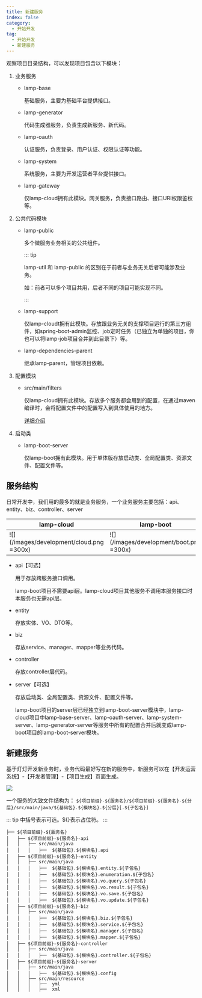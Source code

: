 ```yaml
---
title: 新建服务
index: false
category:
  - 开始开发
tag:
  - 开始开发
  - 新建服务
---
```


<!-- @include: ../info/架构介绍.md#dir -->

观察项目目录结构，可以发现项目包含以下模块：

1. 业务服务

   - lamp-base

     基础服务，主要为基础平台提供接口。

   - lamp-generator

     代码生成器服务，负责生成新服务、新代码。

   - lamp-oauth

     认证服务，负责登录、用户认证、权限认证等功能。

   - lamp-system

     系统服务，主要为开发运营者平台提供接口。

   - lamp-gateway

     仅lamp-cloud拥有此模块。网关服务，负责接口路由、接口URI权限鉴权等。

2. 公共代码模块

   - lamp-public

     多个微服务业务相关的公共组件。

     ::: tip

     lamp-util 和 lamp-public 的区别在于前者与业务无关后者可能涉及业务。

     如：前者可以多个项目共用，后者不同的项目可能实现不同。

     ::: 

   - lamp-support

     仅lamp-cloudt拥有此模块。存放跟业务无关的支撑项目运行的第三方组件，如spring-boot-admin监控、job定时任务（已独立为单独的项目，你也可以将lamp-job项目合并到此目录下）等。

   - lamp-dependencies-parent

     继承lamp-parent，管理项目依赖。

3. 配置模块

   - src/main/filters

     仅lamp-cloud拥有此模块。存放多个服务都会用到的配置，在通过maven编译时，会将配置文件中的配置写入到具体使用的地方。
     
     [详细介绍](./配置文件.md)

4. 启动类

   - lamp-boot-server

     仅lamp-boot拥有此模块。用于单体版存放启动类、全局配置类、资源文件、配置文件等。

## 服务结构

日常开发中，我们用的最多的就是业务服务，一个业务服务主要包括：api、entity、biz、controller、server

| lamp-cloud                               | lamp-boot                               |
| ---------------------------------------- | --------------------------------------- |
| ![](/images/development/cloud.png =300x) | ![](/images/development/boot.png =300x) |

- api【可选】

  用于存放跨服务接口调用。

  lamp-boot项目不需要api层。lamp-cloud项目其他服务不调用本服务接口时本服务也无需api层。

- entity

  存放实体、VO、DTO等。

- biz

  存放service、manager、mapper等业务代码。

- controller

  存放controller层代码。

- server【可选】

  存放启动类、全局配置类、资源文件、配置文件等。

  lamp-boot项目的server层已经独立到lamp-boot-server模块中，lamp-cloud项目中lamp-base-server、lamp-oauth-server、lamp-system-server、lamp-generator-server等服务中所有的配置合并后就变成lamp-boot项目的lamp-boot-server模块。

## 新建服务

基于灯灯开发新业务时，业务代码最好写在新的服务中，新服务可以在【开发运营系统】-【开发者管理】-【项目生成】页面生成。

![](/images/intro/开发运营平台_项目生成.png)

一个服务的大致文件结构为：
`${项目前缀}-${服务名}/${项目前缀}-${服务名}-${分层}/src/main/java/${基础包}.${模块名}.${分层}[.${子包名}]`

::: tip
中括号表示可选。${}表示占位符。
:::

```shell          
├── ${项目前缀}-${服务名}           
│   ├── ${项目前缀}-${服务名}-api   
│   │   ├── src/main/java 
│   │   │   ├──  ${基础包}.${模块名}.api
│   ├── ${项目前缀}-${服务名}-entity   
│   │   ├── src/main/java 
│   │   │   ├──  ${基础包}.${模块名}.entity.${子包名}
│   │   │   ├──  ${基础包}.${模块名}.enumeration.${子包名}
│   │   │   ├──  ${基础包}.${模块名}.vo.query.${子包名}
│   │   │   ├──  ${基础包}.${模块名}.vo.result.${子包名}
│   │   │   ├──  ${基础包}.${模块名}.vo.save.${子包名}
│   │   │   ├──  ${基础包}.${模块名}.vo.update.${子包名}
│   ├── ${项目前缀}-${服务名}-biz   
│   │   ├── src/main/java 
│   │   │   ├──  ${基础包}.${模块名}.biz.${子包名}
│   │   │   ├──  ${基础包}.${模块名}.service.${子包名}
│   │   │   ├──  ${基础包}.${模块名}.manager.${子包名}
│   │   │   ├──  ${基础包}.${模块名}.mapper.${子包名}
│   ├── ${项目前缀}-${服务名}-controller         
│   │   ├── src/main/java 
│   │   │   ├──  ${基础包}.${模块名}.controller.${子包名}
│   ├── ${项目前缀}-${服务名}-server        
│   │   ├── src/main/java 
│   │   │   ├──  ${基础包}.${模块名}.config   
│   │   ├── src/main/resource 
│   │   │   ├──  yml     
│   │   │   ├──  xml     
```

<!-- @include: ../intro/devOperation/developer/项目生成.md#field -->



